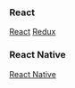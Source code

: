 ### React 
[React](https://github.com/facebook/react)
[Redux](https://github.com/reactjs/redux)

### React Native
[React Native](https://github.com/facebook/react-native)
